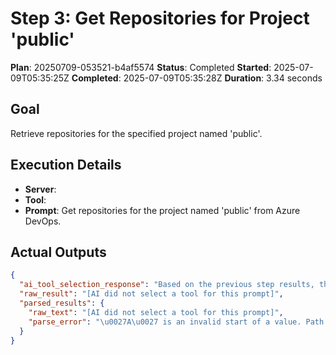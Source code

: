 ﻿# Step 3: Get Repositories for Project 'public'

**Plan**: 20250709-053521-b4af5574
**Status**: Completed
**Started**: 2025-07-09T05:35:25Z
**Completed**: 2025-07-09T05:35:28Z
**Duration**: 3.34 seconds

## Goal
Retrieve repositories for the specified project named 'public'.

## Execution Details
- **Server**: 
- **Tool**: 
- **Prompt**: Get repositories for the project named 'public' from Azure DevOps.

## Actual Outputs
```json
{
  "ai_tool_selection_response": "Based on the previous step results, the user wants to retrieve repositories for a project named \u0027public\u0027 in Azure DevOps. However, the previous steps indicate errors that suggest the Azure DevOps client initialization failed, and the project retrieval also failed with the message \u0022The resource cannot be found.\u0022 No valid project data is available to proceed further.\n\nAs a result, I cannot extract the required parameters to call the tool for retrieving repositories. Here\u0027s the response:\n\n\u0060\u0060\u0060json\n{}\n\u0060\u0060\u0060",
  "raw_result": "[AI did not select a tool for this prompt]",
  "parsed_results": {
    "raw_text": "[AI did not select a tool for this prompt]",
    "parse_error": "\u0027A\u0027 is an invalid start of a value. Path: $ | LineNumber: 0 | BytePositionInLine: 1."
  }
}
```
